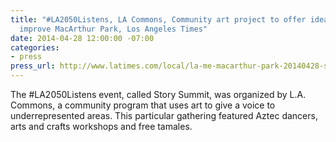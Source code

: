 ```yaml
---
title: "#LA2050Listens, LA Commons, Community art project to offer ideas on how to
  improve MacArthur Park, Los Angeles Times"
date: 2014-04-28 12:00:00 -07:00
categories:
- press
press_url: http://www.latimes.com/local/la-me-macarthur-park-20140428-story.html
---
```


The #LA2050Listens event, called Story Summit, was organized by L.A. Commons, a community program that uses art to give a voice to underrepresented areas. This particular gathering featured Aztec dancers, arts and crafts workshops and free tamales.
